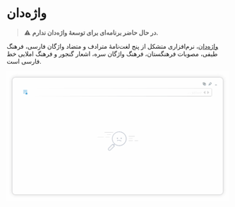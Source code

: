 # واژه‌دان

> :warning: **در حال حاضر برنامه‌ای برای توسعهٔ واژه‌دان ندارم.**


[واژه‌دان](https://mrkou65.github.io/Vajehdan/)، نرم‌افزاری متشکل از پنج لغت‌نامهٔ مترادف و متضاد واژگان فارسی، فرهنگ طیفی، مصوبات فرهنگستان، فرهنگ واژگان سره، اشعار گنجور و فرهنگ املایی خط فارسی است.


![](preview.gif)
